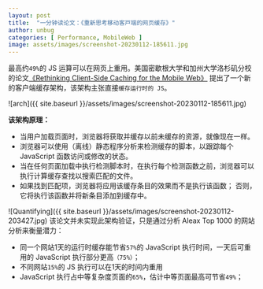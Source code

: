 ```yaml
---
layout: post
title:  "一分钟读论文：《重新思考移动客⼾端的网页缓存》"
author: unbug
categories: [ Performance, MobileWeb ]
image: assets/images/screenshot-20230112-185611.jpg
---
```

最高约`49%`的 JS 运算可以在网页上重用。美国密歇根⼤学和加州⼤学洛杉矶分校的论文[《Rethinking Client-Side Caching for the Mobile Web》][paper1-url] 提出了一个新的客户端缓存架构，该架构主张直接`缓存运行时的 JS`。

![arch]({{ site.baseurl }}/assets/images/screenshot-20230112-185611.jpg)

**该架构原理：**
- 当用户加载页面时，浏览器将获取并缓存以前未缓存的资源，就像现在一样。 
- 浏览器可以使用（离线）静态程序分析来检测缓存的脚本，以跟踪每个 JavaScript 函数访问或修改的状态。
- 当在任何页面加载中执行检测脚本时，在执行每个检测函数之前，浏览器可以执行计算缓存查找以搜索匹配的文件。
- 如果找到匹配项，浏览器将应用该缓存条目的效果而不是执行该函数； 否则，它将执行该函数并将新条目添加到缓存中。

![Quantifying]({{ site.baseurl }}/assets/images/screenshot-20230112-203427.jpg)
该论文并未实现此架构验证，只是通过分析 Aleax Top 1000 的网站分析来衡量潜力：
- 同一个网站1天的运行时缓存能节省`57%`的 JavaScript 执⾏时间，⼀天后可重⽤的 JavaScript 执⾏部分更⾼`（75%）`；
- 不同网站`15%`的 JS 执行可以在1天的时间内重⽤
- JavaScript 执⾏占中等复杂度页面的`65%`，估计中等⻚⾯最高可节省`49%`；

[paper1-url]: http://web.eecs.umich.edu/~harshavm/papers/hotmobile21.pdf